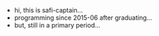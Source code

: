 - hi, this is safi-captain...
- programming since 2015-06 after graduating...
- but, still in a primary period...
